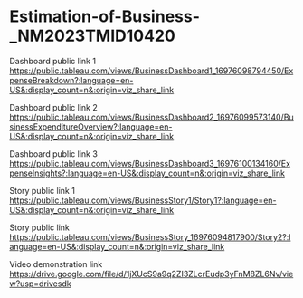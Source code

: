 # Estimation-of-Business-_NM2023TMID10420

Dashboard public link 1 https://public.tableau.com/views/BusinessDashboard1_16976098794450/ExpenseBreakdown?:language=en-US&:display_count=n&:origin=viz_share_link

Dashboard public link 2 https://public.tableau.com/views/BusinessDashboard2_16976099573140/BusinessExpenditureOverview?:language=en-US&:display_count=n&:origin=viz_share_link

Dashboard public link 3 https://public.tableau.com/views/BusinessDashboard3_16976100134160/ExpenseInsights?:language=en-US&:display_count=n&:origin=viz_share_link

Story public link 1 https://public.tableau.com/views/BusinessStory1/Story1?:language=en-US&:display_count=n&:origin=viz_share_link

Story public link https://public.tableau.com/views/BusinessStory_16976094817900/Story2?:language=en-US&:display_count=n&:origin=viz_share_link

Video demonstration link https://drive.google.com/file/d/1jXUcS9a9q2ZI3ZLcrEudp3yFnM8ZL6Nv/view?usp=drivesdk
